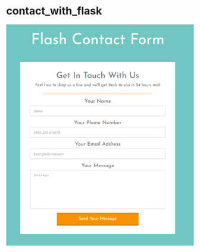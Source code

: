 # contact_with_flask
![alt text](https://github.com/amantiwari1/contact_with_flask/blob/master/templates/contact.png)
